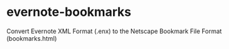 evernote-bookmarks
==================

Convert Evernote XML Format (.enx) to the Netscape Bookmark File Format (bookmarks.html)
